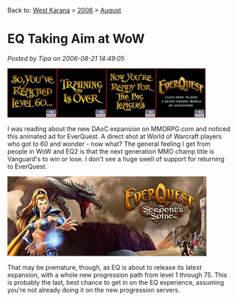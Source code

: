 Back to: [West Karana](/posts/westkarana.md) > [2006](/posts/2006/westkarana.md) > [August](./westkarana.md)
# EQ Taking Aim at WoW

*Posted by Tipa on 2006-08-21 14:49:05*

![EQ Ad](../../../uploads/2006/08/eqad.jpg)

I was reading about the new DAoC expansion on MMORPG.com and noticed this animated ad for EverQuest. A direct shot at World of Warcraft players who got to 60 and wonder - now what? The general feeling I get from people in WoW and EQ2 is that the next generation MMO champ title is Vanguard's to win or lose. I don't see a huge swell of support for returning to EverQuest.

![Serpent's Spine](../../../uploads/2006/08/spine.jpg)

That may be premature, though, as EQ is about to release its latest expansion, with a whole new progression path from level 1 through 75. This is probably the last, best chance to get in on the EQ experience, assuming you're not already doing it on the new progression servers.
